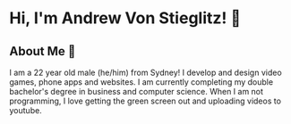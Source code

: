 # Hi, I'm Andrew Von Stieglitz! 👋

## About Me 🙌

I am a 22 year old male (he/him) from Sydney! I develop and design video games, phone apps and websites. I am currently completing my double bachelor's degree in business and computer science. When I am not programming, I love getting the green screen out and uploading videos to youtube.

